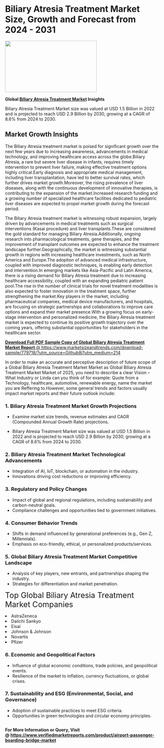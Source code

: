 <H1>Biliary Atresia Treatment Market Size, Growth and Forecast from 2024 - 2031</H1><img class="aligncenter size-medium wp-image-584254" src="https://thirdeyenews.in/wp-content/uploads/2024/09/Global-Market-Research-300x168.jpeg" alt="" width="300" height="168" /><p><strong>Global&nbsp;<a href="https://www.marketsizeandtrends.com/download-sample/779718/?utm_source=Github8j?utm_medium=214">Biliary Atresia Treatment Market</a> Insights</strong></p><p>Biliary Atresia Treatment Market size was valued at USD 1.5 Billion in 2022 and is projected to reach USD 2.9 Billion by 2030, growing at a CAGR of 8.6% from 2024 to 2030.</p><p><h2>Market Growth Insights</h2> <p>The Biliary Atresia treatment market is poised for significant growth over the next few years due to increasing awareness, advancements in medical technology, and improving healthcare access across the globe.Biliary Atresia, a rare but severe liver disease in infants, requires timely intervention to prevent liver failure, making effective treatment options highly critical.Early diagnosis and appropriate medical management, including liver transplantation, have led to better survival rates, which further drives market growth.Moreover, the rising prevalence of liver diseases, along with the continuous development of innovative therapies, is contributing to the expansion of the market.Increased research funding and a growing number of specialized healthcare facilities dedicated to pediatric liver diseases are expected to propel market growth during the forecast period.</p> <p><a href="#"></a></p> <p>The Biliary Atresia treatment market is witnessing robust expansion, largely driven by advancements in medical treatments such as surgical interventions (Kasai procedure) and liver transplants.These are considered the gold standard for managing Biliary Atresia.Additionally, ongoing research into pharmacological treatments, gene therapies, and the improvement of transplant outcomes are expected to enhance the treatment landscape further.Geographically, the market is witnessing substantial growth in regions with increasing healthcare investments, such as North America and Europe.The adoption of advanced medical infrastructure, coupled with improved diagnostic techniques, is enabling early detection and intervention.In emerging markets like Asia-Pacific and Latin America, there is a rising demand for Biliary Atresia treatment due to increasing healthcare accessibility, coupled with an expanding pediatric patient pool.The rise in the number of clinical trials for novel treatment modalities is also expected to foster innovation in the treatment space, further strengthening the market.Key players in the market, including pharmaceutical companies, medical device manufacturers, and hospitals, are focusing on strategic partnerships and collaborations to improve care options and expand their market presence.With a growing focus on early-stage intervention and personalized medicine, the Biliary Atresia treatment market is expected to continue its positive growth trajectory over the coming years, offering substantial opportunities for stakeholders in the healthcare sector.</p> <p><a href="#"></p><p><span class=""><strong>Download Full PDF Sample Copy of Global Biliary Atresia Treatment Market Report</strong> @ <a href="https://www.marketsizeandtrends.com/download-sample/779718/?utm_source=Github8j?utm_medium=214" target="_blank">https://www.marketsizeandtrends.com/download-sample/779718/?utm_source=Github8j?utm_medium=214</a></span></p><p>In order to make an accurate and perceptive description of future scope of a Global&nbsp;Biliary Atresia Treatment Market Market as Global&nbsp;Biliary Atresia Treatment Market Market of 2025, you need to describe a clear Vision &ndash; What Industry or Linda can you think of for example: Quote from a Technology, healthcare, automotive, renewable energy, name the market you are Reffering to.However, some general trends and factors usually impact market reports and their future outlook include:</p><h3>1.&nbsp;<strong>Biliary Atresia Treatment Market Growth Projections</strong></h3><ul><li>Examine market size trends, revenue estimates and CAGR (Compounded Annual Growth Rate) projections.</li><li><p>Biliary Atresia Treatment Market size was valued at USD 1.5 Billion in 2022 and is projected to reach USD 2.9 Billion by 2030, growing at a CAGR of 8.6% from 2024 to 2030.</p></li></ul><h3>2.&nbsp;<strong>Biliary Atresia Treatment Market Technological Advancements</strong></h3><ul><li>Integration of AI, IoT, blockchain, or automation in the industry.</li><li>Innovations driving cost reductions or improving efficiency.</li></ul><h3>3.&nbsp;<strong>Regulatory and Policy Changes</strong></h3><ul><li>Impact of global and regional regulations, including sustainability and carbon-neutral goals.</li><li>Compliance challenges and opportunities tied to government initiatives.</li></ul><h3>4.&nbsp;<strong>Consumer Behavior Trends</strong></h3><ul><li>Shifts in demand influenced by generational preferences (e.g., Gen Z, Millennials).</li><li>Emphasis on eco-friendly, ethical, or personalized products/services.</li></ul><h3>5.&nbsp;<strong>Global Biliary Atresia Treatment Market Competitive Landscape</strong></h3><ul><li>Analysis of key players, new entrants, and partnerships shaping the industry.</li><li>Strategies for differentiation and market penetration.</li></ul><p data-pm-slice="1 1 []"><span style="color: inherit; font-family: inherit; font-size: 25px;">Top Global Biliary Atresia Treatment Market Companies</span></p><div class="" data-test-id=""><p><li>AstraZeneca</li><li> Daiichi Sankyo</li><li> Eisai</li><li> Johnson & Johnson</li><li> Novartis</li><li> Pfizer</li></p></div><h3>6.&nbsp;<strong>Economic and Geopolitical Factors</strong></h3><ul><li>Influence of global economic conditions, trade policies, and geopolitical events.</li><li>Resilience of the market to inflation, currency fluctuations, or global crises.</li></ul><h3>7.&nbsp;<strong>Sustainability and ESG (Environmental, Social, and Governance)</strong></h3><ul><li>Adoption of sustainable practices to meet ESG criteria.</li><li>Opportunities in green technologies and circular economy principles.</li></ul><h2><strong style="font-size: 14px;">For More Information or Query, Visit @&nbsp;</strong><a style="background-color: #ffffff; font-size: 14px;" href="https://www.marketsizeandtrends.com/report/biliary-atresia-treatment-market/" target="_blank">https://www.verifiedmarketreports.com/product/airport-passenger-boarding-bridge-market</a></h2>